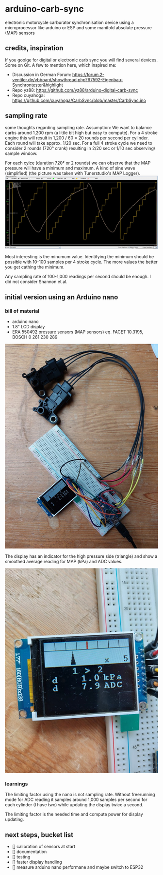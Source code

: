 # arduino-carb-sync
electronic motorcycle carburator synchronisation device using a microprocessor like arduino or ESP and some manifold absolute pressure (MAP) sensors

## credits, inspiration
If you goolge for digital or electronic carb sync you will find several devices. Some on Git.
A few to mention here, which inspired me:
- Discussion in German Forum: https://forum.2-ventiler.de/vbboard/showthread.php?67592-Eigenbau-Synchrontester&highlight
- Repo yz88: https://github.com/yz88/arduino-digital-carb-sync
- Repo cuyahoga: https://github.com/cuyahoga/CarbSync/blob/master/CarbSync.ino

## sampling rate
some thoughts regarding sampling rate. Assumption: We want to balance carbs around 1,200 rpm (a little bit high but easy to compute). For a 4 stroke engine this will result in 1,200 / 60 = 20 rounds per second per cylinder. Each round will take approx. 1/20 sec. For a full 4 stroke cycle we need to consider 2 rounds (720° crank) resulting in 2/20 sec or 1/10 sec observing/ sample window.

For each cylce (duration 720° or 2 rounds) we can observe that the MAP pressure will have a minimum and maximum. A kind of sine wave (simplified) (the picture was taken with Tunerstudio's MAP Logger).
![Visualization of MAP over time](/doc/2022-04-10%2010-04-33.jpg)

Most interesting is the minumum value. Identifying the minimum should be possible with 10-100 samples per 4 stroke cycle. The more values the better you get cathing the minimum. 

Any sampling rate of 100-1,000 readings per second should be enough. I did not consider Shannon et al.


## initial version using an Arduino nano

### bill of material
- arduino nano
- 1.8" LCD display
- ERA 550492 pressure sensors (MAP sensors) eq. FACET 10.3195, BOSCH 0 261 230 289

![prototype](/doc/20221211_110721.jpg)

The display has an indicator for the high pressure side (triangle) and show a smoothed average reading for MAP (kPa) and ADC values.

![display](/doc/20221211_110739.jpg)

### learnings

The limiting factor using the nano is not sampling rate. Without freerunning mode for ADC reading it samples around 1,000 samples per second for each cylinder (I have two) while updating the display twice a second.

The limiting factor is the needed time and compute power for display updating.

## next steps, bucket list
- [] calibration of sensors at start
- [] documentation
- [] testing
- [] faster display handling
- [] measure arduino nano performane and maybe switch to ESP32

